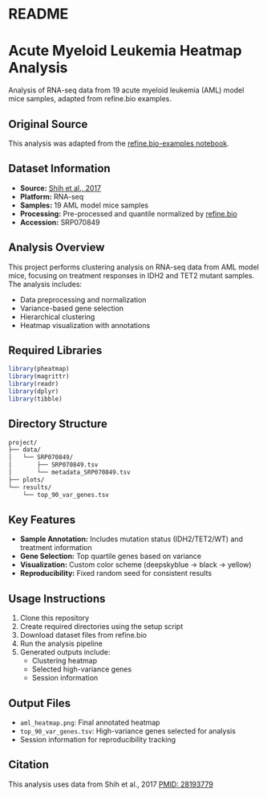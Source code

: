 # README
# Acute Myeloid Leukemia Heatmap Analysis

Analysis of RNA-seq data from 19 acute myeloid leukemia (AML) model mice samples, adapted from refine.bio examples.

## Original Source
This analysis was adapted from the [refine.bio-examples notebook](https://alexslemonade.github.io/refinebio-examples/03-rnaseq/clustering_rnaseq_01_heatmap.html).

## Dataset Information
- **Source:** [Shih et al., 2017](https://pubmed.ncbi.nlm.nih.gov/28193779/)
- **Platform:** RNA-seq
- **Samples:** 19 AML model mice samples
- **Processing:** Pre-processed and quantile normalized by [refine.bio](https://www.refine.bio/)
- **Accession:** SRP070849

## Analysis Overview
This project performs clustering analysis on RNA-seq data from AML model mice, focusing on treatment responses in IDH2 and TET2 mutant samples. The analysis includes:
- Data preprocessing and normalization
- Variance-based gene selection
- Hierarchical clustering
- Heatmap visualization with annotations

## Required Libraries
```r
library(pheatmap)
library(magrittr)
library(readr)
library(dplyr)
library(tibble)
```

## Directory Structure
```markdown
project/
├── data/
│   └── SRP070849/
│       ├── SRP070849.tsv
│       └── metadata_SRP070849.tsv
├── plots/
└── results/
    └── top_90_var_genes.tsv
```

## Key Features
- **Sample Annotation:** Includes mutation status (IDH2/TET2/WT) and treatment information
- **Gene Selection:** Top quartile genes based on variance
- **Visualization:** Custom color scheme (deepskyblue → black → yellow)
- **Reproducibility:** Fixed random seed for consistent results

## Usage Instructions
1. Clone this repository
2. Create required directories using the setup script
3. Download dataset files from refine.bio
4. Run the analysis pipeline
5. Generated outputs include:
   - Clustering heatmap
   - Selected high-variance genes
   - Session information

## Output Files
- `aml_heatmap.png`: Final annotated heatmap
- `top_90_var_genes.tsv`: High-variance genes selected for analysis
- Session information for reproducibility tracking

## Citation
This analysis uses data from Shih et al., 2017 [PMID: 28193779](https://pubmed.ncbi.nlm.nih.gov/28193779/)